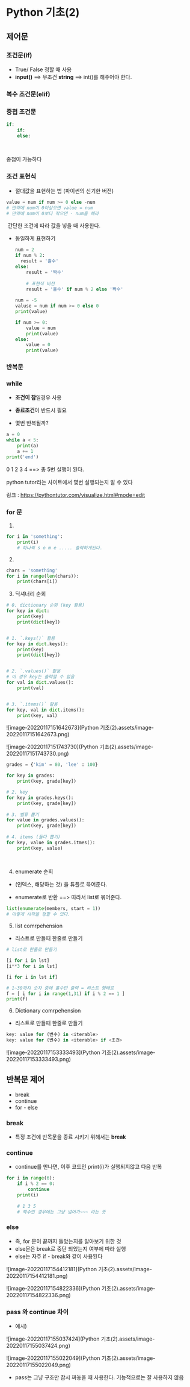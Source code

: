 # Python 기초(2)

## 제어문

### 조건문(if)

- True/ False 정할 때 사용
- **input()** ==> 무조건 **string** ==> int()를 해주어야 한다.



### 복수 조건문(elif)



 ### 중첩 조건문

```py
if:
	if:
	else:
	
	
```

중첩이 가능하다



### 조건 표현식



- 절대값을 표현하는 법 (파이썬의 신기한 버전)

```python
value = num if num >= 0 else -num
# 만약에 num이 0이상으면 value = num
# 만약에 num이 0보다 작으면 - num을 해라
```

​		간단한 조건에 따라 값을 넣을 때 사용한다.



- 동일하게 표현하기 

  ```python
  num = 2
  if num % 2:
  	result = '홀수'
  else:
      result = '짝수'
      
      # 표현식 버전
      result = '홀수' if num % 2 else '짝수'
      
  num = -5 
  valuse = num if num >= 0 else 0
  print(value)
  
  if num >= 0:
      value = num
      print(value)
  else:
      value = 0
      print(value)
  ```

  

### 반복문

### while

- **조건이 참**일경우 사용
- **종료조건**이 반드시 필요



- 몇번 반복될까?

```python
a = 0
while a < 5:
    print(a)
    a += 1
print('end')
```

0 1 2 3 4 ==> 총 5번 실행이 된다.

python tutor라는 사이트에서 몇번 실행되는지 알 수 있다

링크 : https://pythontutor.com/visualize.html#mode=edit



### for 문

1. 

```python
for i in 'something':
    print(i)
    # 하나씩 s o m e ..... 출력하게된다.
```

2. 

``` python
chars = 'something'
for i in range(len(chars)):
    print(chars[i])
```

3. 딕셔너리 순회

``` python
# 0. dictionary 순회 (key 활용)
for key in dict:
    print(key)
    print(dict[key])


# 1. `.keys()` 활용
for key in dict.keys():
    print(key)
    print(dict[key])


# 2. `.values()` 활용
# 이 경우 key는 출력할 수 없음
for val in dict.values():
    print(val)


# 3. `.items()` 활용
for key, val in dict.items():
    print(key, val)
```

![image-20220117151642673](Python 기초(2).assets/image-20220117151642673.png)

![image-20220117151743730](Python 기초(2).assets/image-20220117151743730.png)

``` python
grades = {'kim' = 80, 'lee' : 100}

for key in grades:
    print(key, grade[key])

# 2. key     
for key in grades.keys():
    print(key, grade[key])
   
# 3. 벨류 뽑기
for value in grades.values():
    print(key, grade[key])  
    
# 4. items (둘다 뽑기)
for key, value in grades.itmes():
    print(key, value)
    
    
```



4. enumerate 순회

- (인덱스, 해당하는 것) 을 튜플로 묶어준다.

- enumerate로 반환 ==> 따라서 list로 묶어준다.

```python
list(enumerate(members, start = 1))
# 이렇게 시작을 정할 수 있다.
```



5.  list comrpehension

- 리스트로 만들때 한줄로 만들기

```python
# list로 한줄로 만들기

[i for i in lst]
[i**3 for i in lst]

[i for i in lst if]

# 1~30까지 숫자 중에 홀수만 출력 = 리스트 형태로
f = [ i for i in range(1,31) if i % 2 == 1 ]
print(f)
```





6.  Dictionary comrpehension

- 리스트로 만들때 한줄로 만들기

``` python
key: value for (변수) in <iterable>
key: value for (변수) in <iterable> if <조건>
```

![image-20220117153333493](Python 기초(2).assets/image-20220117153333493.png)

## 반복문 제어

- break
- continue
- for - else

### break

- 특정 조건에 반목문을 종료 시키기 위해서는 **break**



### continue

- continue를 만나면, 이후 코드인 print(i)가 실행되지않고 다음 반복

```python
for i in range(6):
    if i % 2 == 0:
        continue
    print(i)
	
    # 1 3 5
    # 짝수인 경우에는 그냥 넘어가~~~ 라는 뜻
```



### else

- 즉, for 문이 끝까지 돌았는지를 알아보기 위한 것
- else문은 break로 중단 되었는지 여부에 따라 실행
- else는 자주 if - break와 같이 사용된다

![image-20220117154412181](Python 기초(2).assets/image-20220117154412181.png)



![image-20220117154822336](Python 기초(2).assets/image-20220117154822336.png)

### pass 와 continue 차이

- 예시)

![image-20220117155037424](Python 기초(2).assets/image-20220117155037424.png)

![image-20220117155022049](Python 기초(2).assets/image-20220117155022049.png)

- pass는 그냥 구조만 잠시 짜놓을 때 사용한다. 기능적으로는 잘 사용하지 않음





